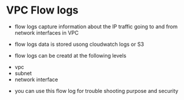 # VPC Flow logs

* flow logs capture information about the IP traffic going to and from network interfaces in VPC

* flow logs data is stored usong cloudwatch logs or S3

* flow logs can be creatd at the following levels

- vpc
- subnet
- network interface

* you can use this flow log for trouble shooting purpose and security